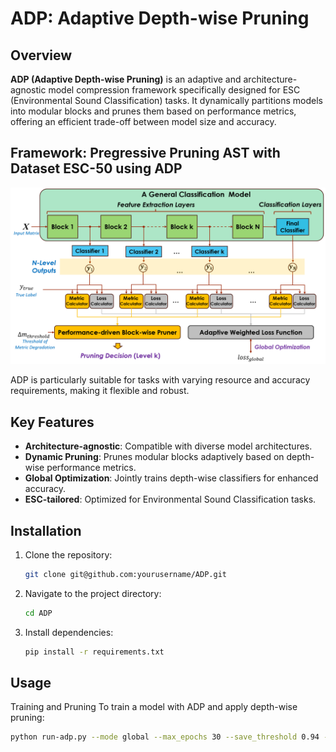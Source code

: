 # ADP: Adaptive Depth-wise Pruning

## Overview

**ADP (Adaptive Depth-wise Pruning)** is an adaptive and architecture-agnostic model compression framework specifically designed for ESC (Environmental Sound Classification) tasks. It dynamically partitions models into modular blocks and prunes them based on performance metrics, offering an efficient trade-off between model size and accuracy. 
## Framework: Pregressive Pruning AST with Dataset ESC-50 using ADP
![Framework](adp-frame.png)

ADP is particularly suitable for tasks with varying resource and accuracy requirements, making it flexible and robust.
## Key Features

- **Architecture-agnostic**: Compatible with diverse model architectures.
- **Dynamic Pruning**: Prunes modular blocks adaptively based on depth-wise performance metrics.
- **Global Optimization**: Jointly trains depth-wise classifiers for enhanced accuracy.
- **ESC-tailored**: Optimized for Environmental Sound Classification tasks.

## Installation

1. Clone the repository:
   ```bash
   git clone git@github.com:yourusername/ADP.git
2. Navigate to the project directory:
   ```bash
   cd ADP
3. Install dependencies:
   ```bash
   pip install -r requirements.txt

## Usage
Training and Pruning
To train a model with ADP and apply depth-wise pruning:
   ```bash
python run-adp.py --mode global --max_epochs 30 --save_threshold 0.94 --num_samples 36


